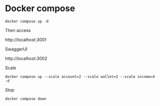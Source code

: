 # Docker compose

```
docker compose up -d
```

Then access 

http://localhost:3001

SwaggerUI

http://localhost:3002


Scale 

```
docker compose up --scale account=2 --scale wallet=3 --scale income=4 -d
```


Stop

```
docker compose down
```